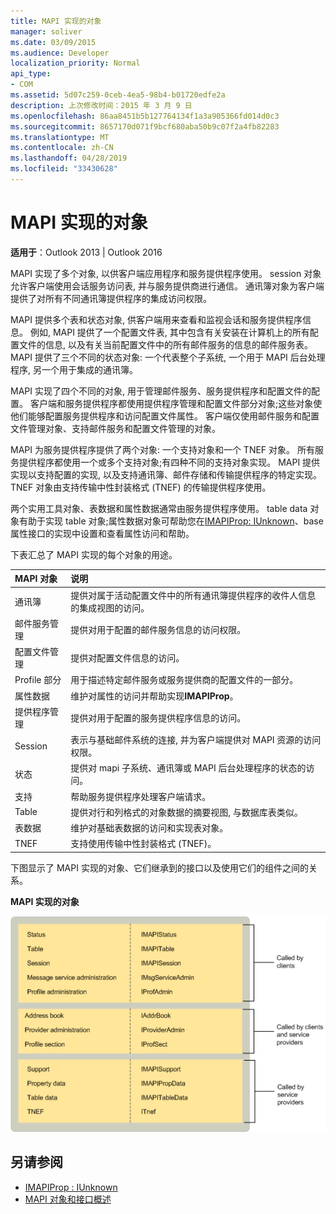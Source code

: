 ```yaml
---
title: MAPI 实现的对象
manager: soliver
ms.date: 03/09/2015
ms.audience: Developer
localization_priority: Normal
api_type:
- COM
ms.assetid: 5d07c259-0ceb-4ea5-98b4-b01720edfe2a
description: 上次修改时间：2015 年 3 月 9 日
ms.openlocfilehash: 86aa8451b5b127764134f1a3a905366fd014d0c3
ms.sourcegitcommit: 8657170d071f9bcf680aba50b9c07f2a4fb82283
ms.translationtype: MT
ms.contentlocale: zh-CN
ms.lasthandoff: 04/28/2019
ms.locfileid: "33430628"
---
```

# <a name="mapi-implemented-objects"></a>MAPI 实现的对象
  
**适用于**：Outlook 2013 | Outlook 2016 
  
MAPI 实现了多个对象, 以供客户端应用程序和服务提供程序使用。 session 对象允许客户端使用会话服务访问表, 并与服务提供商进行通信。 通讯簿对象为客户端提供了对所有不同通讯簿提供程序的集成访问权限。 
  
MAPI 提供多个表和状态对象, 供客户端用来查看和监视会话和服务提供程序信息。 例如, MAPI 提供了一个配置文件表, 其中包含有关安装在计算机上的所有配置文件的信息, 以及有关当前配置文件中的所有邮件服务的信息的邮件服务表。 MAPI 提供了三个不同的状态对象: 一个代表整个子系统, 一个用于 MAPI 后台处理程序, 另一个用于集成的通讯簿。 
  
MAPI 实现了四个不同的对象, 用于管理邮件服务、服务提供程序和配置文件的配置。 客户端和服务提供程序都使用提供程序管理和配置文件部分对象;这些对象使他们能够配置服务提供程序和访问配置文件属性。 客户端仅使用邮件服务和配置文件管理对象、支持邮件服务和配置文件管理的对象。 
  
MAPI 为服务提供程序提供了两个对象: 一个支持对象和一个 TNEF 对象。 所有服务提供程序都使用一个或多个支持对象;有四种不同的支持对象实现。 MAPI 提供实现以支持配置的实现, 以及支持通讯簿、邮件存储和传输提供程序的特定实现。 TNEF 对象由支持传输中性封装格式 (TNEF) 的传输提供程序使用。
  
两个实用工具对象、表数据和属性数据通常由服务提供程序使用。 table data 对象有助于实现 table 对象;属性数据对象可帮助您在[IMAPIProp: IUnknown](imapipropiunknown.md)、base 属性接口的实现中设置和查看属性访问和帮助。 
  
下表汇总了 MAPI 实现的每个对象的用途。
  
|**MAPI 对象**|**说明**|
|:-----|:-----|
|通讯簿  <br/> |提供对属于活动配置文件中的所有通讯簿提供程序的收件人信息的集成视图的访问。  <br/> |
|邮件服务管理  <br/> |提供对用于配置的邮件服务信息的访问权限。  <br/> |
|配置文件管理  <br/> |提供对配置文件信息的访问。  <br/> |
|Profile 部分  <br/> |用于描述特定邮件服务或服务提供商的配置文件的一部分。  <br/> |
|属性数据  <br/> |维护对属性的访问并帮助实现**IMAPIProp**。  <br/> |
|提供程序管理  <br/> |提供对用于配置的服务提供程序信息的访问。  <br/> |
|Session  <br/> |表示与基础邮件系统的连接, 并为客户端提供对 MAPI 资源的访问权限。  <br/> |
|状态  <br/> |提供对 mapi 子系统、通讯簿或 MAPI 后台处理程序的状态的访问。  <br/> |
|支持  <br/> |帮助服务提供程序处理客户端请求。  <br/> |
|Table  <br/> |提供对行和列格式的对象数据的摘要视图, 与数据库表类似。  <br/> |
|表数据  <br/> |维护对基础表数据的访问和实现表对象。  <br/> |
|TNEF  <br/> |支持使用传输中性封装格式 (TNEF)。  <br/> |
   
下图显示了 MAPI 实现的对象、它们继承到的接口以及使用它们的组件之间的关系。 
  
**MAPI 实现的对象**
  
![MAPI 实现的对象](media/amapi_68.gif "MAPI 实现的对象")
  
## <a name="see-also"></a>另请参阅

- [IMAPIProp : IUnknown](imapipropiunknown.md)
- [MAPI 对象和接口概述](mapi-object-and-interface-overview.md)

